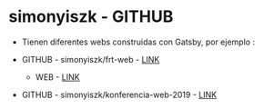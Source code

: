 # simonyiszk - GITHUB

* Tienen diferentes webs construidas con Gatsby, por ejemplo :

* GITHUB - simonyiszk/frt-web - [LINK](https://github.com/simonyiszk/frt-web)

  * WEB - [LINK](https://bme-frt.netlify.com/)

* GITHUB - simonyiszk/konferencia-web-2019 - [LINK](https://github.com/simonyiszk/konferencia-web-2019)
